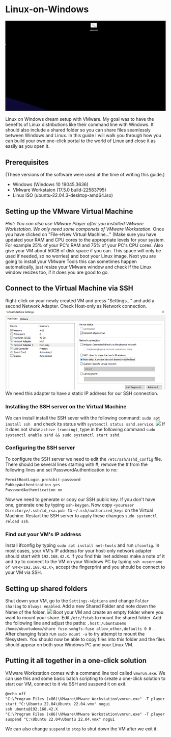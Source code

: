 # Linux-on-Windows
<img src="images/ubuntu_start.gif">

Linux on Windows dream setup with VMware. My goal was to have the benefits of Linux distributions like their command line with Windows. It should also include a shared folder so you can share files seamlessly between Windows and Linux. In this guide I will walk you through how you can build your own one-click portal to the world of Linux and close it as easily as you open it.

## Prerequisites
(These versions of the software were used at the time of writing this guide.)
- Windows (Windows 10 19045.3636)
- VMware Workstaion (17.5.0 build-22583795)
- Linux ISO (ubuntu-22.04.3-desktop-amd64.iso)

## Setting up the VMware Virtual Machine
*Hint: You can also use VMware Player after you installed VMware Workstation. We only need some componets of VMware Workstation.*
Once you have clicked on "File->New Virtual Machine..." (Make sure you have updated your RAM and CPU cores to the appropriate levels for your system. For example 25% of your PC's RAM and 75% of your PC's CPU cores. Also give your VM about 50GB of disk space if you can. This space will only be used if needed, so no worries) and boot your Linux image. Next you are going to install your VMware Tools this can sometimes happen automatically, just resize your VMware window and check if the Linux window resizes too, if it does you are good to go.

## Connect to the Virtual Machine via SSH
Right-click on your newly created VM and press "Settings..." and add a second Network Adapter. Check Host-only as Network connection.
<img src="images/Network.png">
We need this adapter to have a static IP address for our SSH connection.

### Installing the SSH server on the Virtual Machine
We can install install the SSH sever with the following command:
```sudo apt install ssh ``` and check its status with ```systemctl status sshd.service```.
<img src="images/ssh_running.png">
If it does not show ```active (running)```, type in the following command ```sudo systemctl enable sshd && sudo systemctl start sshd```.

### Configuring the SSH server
To configure the SSH server we need to edit the ```/etc/ssh/sshd_config``` file. There should be several lines starting with #, remove the # from the following lines and set PasswordAuthentication to no:
```
PermitRootLogin prohibit-password
PubkeyAuthentication yes
PasswordAuthentication no
```
Now we need to generate or copy our SSH public key. If you don't have one, generate one by typing ```ssh-keygen```. Now copy ```<youruser Directory>/.ssh/id_rsa.pub ``` to ```~/.ssh/authorized_keys``` on the Virtual Machine. Restart the SSH server to apply these changes ```sudo systemctl reload ssh```.

### Find out your VM's IP address
Install ifconfig by typing ```sudo apt install net-tools``` and run ```ifconfig```. In most cases, your VM's IP address for your host-only network adapter should start with ```192.168.42.X```. If you find this inet address make a note of it and try to connect to the VM on your Windows PC by typing  ```ssh <username of VM>@<192.168.42.X>```, accept the fingerprint and you should be connect to your VM via SSH.

## Setting up shared folders
Shut down your VM, go to the ```Settings->Options``` and change ```Folder sharing``` to ```Always enabled```. Add a new Shared Folder and note down the Name of the folder.
<img src="images/shared_folder.png">
Boot your VM and create an empty folder where you want to mount your share. Edit ```/etc/fstab``` to mount the shared folder. Add the following line and adjust the paths:
```.host:/ubuntuDemo /home/ubuntudemo/share fuse.vmhgfs-fuse allow_other,defaults 0 0 ```. After changing fstab run ```sudo mount -a``` to try attempt to mount the filesystem.
You should now be able to copy files into this folder and the files should appear on both your Windows PC and your Linux VM.

## Putting it all together in a one-click solution
VMware Workstation comes with a command line tool called ```vmwrun.exe```. We can use this and some basic batch scripting to create a one-click solution to start our VM, connect to it via SSH and suspend it on exit.
```
@echo off
"C:\Program Files (x86)\VMware\VMware Workstation\vmrun.exe" -T player start "C:\Ubuntu 22.04\Ubuntu 22.04.vmx" nogui
ssh ubuntu@192.168.42.X
"C:\Program Files (x86)\VMware\VMware Workstation\vmrun.exe" -T player suspend "C:\Ubuntu 22.04\Ubuntu 22.04.vmx" nogui
```
We can also change ```suspend``` to ```stop``` to shut down the VM after we exit it.